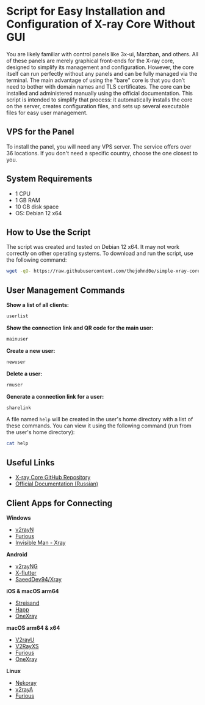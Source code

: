 # Script for Easy Installation and Configuration of X-ray Core Without GUI

You are likely familiar with control panels like 3x-ui, Marzban, and others. All of these panels are merely graphical front-ends for the X-ray core, designed to simplify its management and configuration. However, the core itself can run perfectly without any panels and can be fully managed via the terminal. The main advantage of using the "bare" core is that you don’t need to bother with domain names and TLS certificates. The core can be installed and administered manually using the official documentation. This script is intended to simplify that process: it automatically installs the core on the server, creates configuration files, and sets up several executable files for easy user management.

## VPS for the Panel

To install the panel, you will need any VPS server.
The service offers over 36 locations. If you don't need a specific country, choose the one closest to you.

## System Requirements

* 1 CPU
* 1 GB RAM
* 10 GB disk space
* OS: Debian 12 x64

## How to Use the Script

The script was created and tested on Debian 12 x64. It may not work correctly on other operating systems. To download and run the script, use the following command:

```sh
wget -qO- https://raw.githubusercontent.com/thejohnd0e/simple-xray-core/blob/main/xray-install | bash
```
## User Management Commands

**Show a list of all clients:**

```sh
userlist
```

**Show the connection link and QR code for the main user:**

```sh
mainuser
```

**Create a new user:**

```sh
newuser
```

**Delete a user:**

```sh
rmuser
```

**Generate a connection link for a user:**

```sh
sharelink
```

A file named `help` will be created in the user's home directory with a list of these commands. You can view it using the following command (run from the user's home directory):

```sh
cat help
```

## Useful Links

* [X-ray Core GitHub Repository](https://github.com/XTLS/Xray-core)
* [Official Documentation (Russian)](https://xtls.github.io/ru/)

## Client Apps for Connecting

**Windows**

* [v2rayN](https://github.com/2dust/v2rayN)
* [Furious](https://github.com/LorenEteval/Furious)
* [Invisible Man - Xray](https://github.com/InvisibleManVPN/InvisibleMan-XRayClient)

**Android**

* [v2rayNG](https://github.com/2dust/v2rayNG)
* [X-flutter](https://github.com/XTLS/X-flutter)
* [SaeedDev94/Xray](https://github.com/SaeedDev94/Xray)

**iOS & macOS arm64**

* [Streisand](https://apps.apple.com/app/streisand/id6450534064)
* [Happ](https://apps.apple.com/app/happ-proxy-utility/id6504287215)
* [OneXray](https://github.com/OneXray/OneXray)

**macOS arm64 & x64**

* [V2rayU](https://github.com/yanue/V2rayU)
* [V2RayXS](https://github.com/tzmax/V2RayXS)
* [Furious](https://github.com/LorenEteval/Furious)
* [OneXray](https://github.com/OneXray/OneXray)

**Linux**

* [Nekoray](https://github.com/MatsuriDayo/nekoray)
* [v2rayA](https://github.com/v2rayA/v2rayA)
* [Furious](https://github.com/LorenEteval/Furious)
